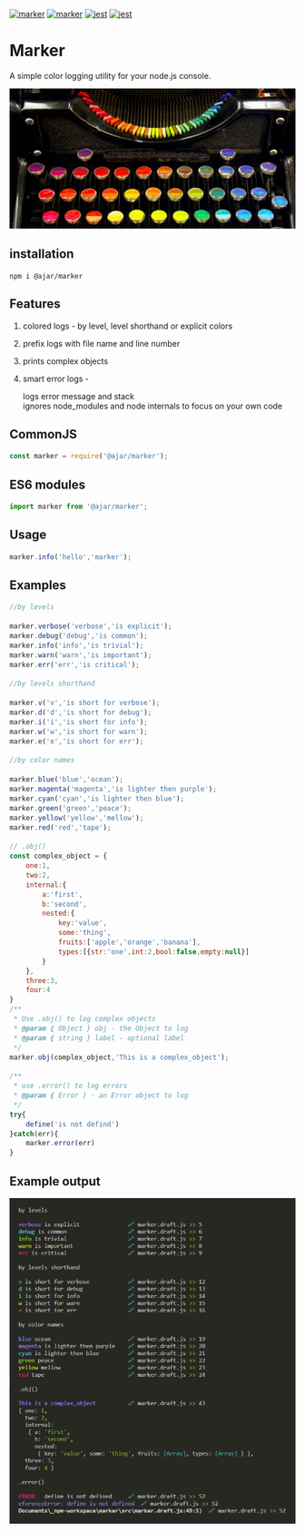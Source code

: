 [![marker](https://badgen.net/npm/v/@ajar/marker)](https://www.npmjs.com/package/@ajar/marker)
[![marker](https://badgen.net/npm/dt/@ajar/marker)](https://www.npmjs.com/package/@ajar/marker)
[![jest](https://jestjs.io/img/jest-badge.svg)](https://github.com/facebook/jest)
[![jest](https://img.shields.io/bundlephobia/min/@ajar/marker.svg)](https://www.npmjs.com/package/@ajar/marker)


# Marker 
A simple color logging utility for your node.js console.

[![Marker](https://raw.githubusercontent.com/Ajar-Ajar/marker/master/marker.png)](https://www.npmjs.com/package/@ajar/marker)

## installation
```
npm i @ajar/marker
```
## Features
1. colored logs  - by level, level shorthand or explicit colors
2. prefix logs with file name and line number
3. prints complex objects
4. smart error logs - 

   logs error message and stack  
   ignores node_modules and node internals to focus on your own code

## CommonJS
```javascript
const marker = require('@ajar/marker'); 
```

## ES6 modules
```javascript
import marker from '@ajar/marker'; 
```

## Usage
```javascript
marker.info('hello','marker'); 
```

## Examples
```javascript
//by levels  

marker.verbose('verbose','is explicit');
marker.debug('debug','is common');
marker.info('info','is trivial');  
marker.warn('warn','is important');  
marker.err('err','is critical'); 

//by levels shorthand

marker.v('v','is short for verbose');    
marker.d('d','is short for debug');     
marker.i('i','is short for info');     
marker.w('w','is short for warn');     
marker.e('e','is short for err');  

//by color names

marker.blue('blue','ocean');       
marker.magenta('magenta','is lighter then purple');    
marker.cyan('cyan','is lighter then blue');       
marker.green('green','peace');      
marker.yellow('yellow','mellow');     
marker.red('red','tape');        
   
// .obj()
const complex_object = {
    one:1,
    two:2,
    internal:{
        a:'first',
        b:'second',
        nested:{
            key:'value',
            some:'thing',
            fruits:['apple','orange','banana'],
            types:[{str:'one',int:2,bool:false,empty:null}]
        }
    },
    three:3,
    four:4
}
/**
 * Use .obj() to log complex objects
 * @param { Object } obj - the Object to log 
 * @param { string } label - optional label 
 */
marker.obj(complex_object,'This is a complex_object');

/**
 * use .error() to log errors
 * @param { Error } - an Error object to log
 */
try{
    define('is not defind')
}catch(err){
    marker.error(err)
}
```

## Example output
<img src="https://raw.githubusercontent.com/Ajar-Ajar/marker/master/screetshot.png" width="800" alt="Example output">